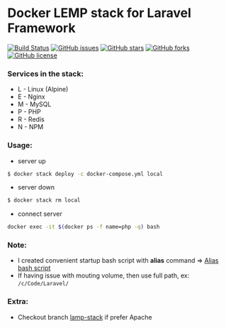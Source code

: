 Docker LEMP stack for Laravel Framework
=======================================

[![Build Status](https://travis-ci.org/k2levin/lemp-stack.svg?branch=master)](https://travis-ci.org/k2levin/lemp-stack)
[![GitHub issues](https://img.shields.io/github/issues/k2levin/lemp-stack.svg)](https://github.com/k2levin/lemp-stack/issues)
[![GitHub stars](https://img.shields.io/github/stars/k2levin/lemp-stack.svg)](https://github.com/k2levin/lemp-stack/stargazers)
[![GitHub forks](https://img.shields.io/github/forks/k2levin/lemp-stack.svg)](https://github.com/k2levin/lemp-stack/network)
[![GitHub license](https://img.shields.io/badge/license-MIT-blue.svg)](https://raw.githubusercontent.com/k2levin/lemp-stack/master/LICENSE)

### Services in the stack:
* L - Linux (Alpine)
* E - Nginx
* M - MySQL
* P - PHP
* R - Redis
* N - NPM

### Usage:
- server up
```Bash
$ docker stack deploy -c docker-compose.yml local
```
- server down
```Bash
$ docker stack rm local
```
- connect server
```Bash
docker exec -it $(docker ps -f name=php -q) bash
```

### Note:
- I created convenient startup bash script with **alias** command => [Alias bash script](https://github.com/k2levin/lemp-stack/wiki/Alias-bash-script)
- If having issue with mouting volume, then use full path, ex: ```/c/Code/Laravel/```

### Extra:
- Checkout branch [lamp-stack](https://github.com/k2levin/lemp-stack/tree/lamp-stack) if prefer Apache
